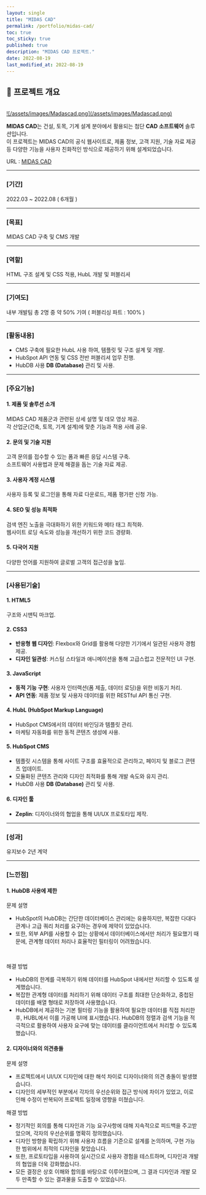 ```yaml
---
layout: single
title: "MIDAS CAD"
permalink: /portfolio/midas-cad/
toc: true
toc_sticky: true
published: true
description: "MIDAS CAD 프로젝트."
date: 2022-08-19
last_modified_at: 2022-08-19
---
```


## 📄 프로젝트 개요
<br/>
<a class="batimmage" href="/assets/images/Madascad.png">
![/assets/images/Madascad.png](/assets/images/Madascad.png)
</a>

**MIDAS CAD**는 건설, 토목, 기계 설계 분야에서 활용되는 첨단 **CAD 소프트웨어** 솔루션입니다.  
이 프로젝트는 MIDAS CAD의 공식 웹사이트로, 제품 정보, 고객 지원, 기술 자료 제공 등 다양한 기능을 사용자 친화적인 방식으로 제공하기 위해 설계되었습니다.

URL : <a href="https://www.midascad.com/" target="_blank">MIDAS CAD</a>

---

### [기간] <br/>

2022.03 ~ 2022.08 ( 6개월 )

---

### [목표] <br/>

MIDAS CAD 구축 및 CMS 개발

---

### [역할] <br/>

HTML 구조 설계 및 CSS 적용, HubL 개발 및 퍼블리셔

---

### [기여도] <br/>

내부 개발팀 총 2명 중 약 50% 기여 ( 퍼블리싱 파트 : 100% )

---

### [활동내용] <br/>

- CMS 구축에 필요한 HubL 사용 하여, 템플릿 및 구조 설계 및 개발. <br/> 
- HubSpot API 연동 및 CSS 전반 퍼블리셔 업무 진행. <br/> 
- HubDB 사용 **DB (Database)** 관리 및 사용.

---

### [주요기능]

#### 1. **제품 및 솔루션 소개**  

MIDAS CAD 제품군과 관련된 상세 설명 및 데모 영상 제공.  
각 산업군(건축, 토목, 기계 설계)에 맞춘 기능과 적용 사례 공유.  

#### 2. **문의 및 기술 지원**  

고객 문의를 접수할 수 있는 폼과 빠른 응답 시스템 구축.  
소프트웨어 사용법과 문제 해결을 돕는 기술 자료 제공.  

#### 3. **사용자 계정 시스템**  

사용자 등록 및 로그인을 통해 자료 다운로드, 제품 평가판 신청 가능. 

#### 4. **SEO 및 성능 최적화**  

검색 엔진 노출을 극대화하기 위한 키워드와 메타 태그 최적화.  
웹사이트 로딩 속도와 성능을 개선하기 위한 코드 경량화.

#### 5. **다국어 지원**  

다양한 언어를 지원하여 글로벌 고객의 접근성을 높임. 

---

### [사용된기술] 

#### 1. **HTML5**

구조와 시맨틱 마크업.

#### 2. **CSS3**  

- **반응형 웹 디자인**: Flexbox와 Grid를 활용해 다양한 기기에서 일관된 사용자 경험 제공.  
- **디자인 일관성**: 커스텀 스타일과 애니메이션을 통해 고급스럽고 전문적인 UI 구현.  

#### 3. **JavaScript** 

- **동적 기능 구현**: 사용자 인터랙션(폼 제출, 데이터 로딩)을 위한 비동기 처리.  
- **API 연동**: 제품 정보 및 사용자 데이터를 위한 RESTful API 통신 구현.  

#### 4. **HubL** (HubSpot Markup Language)

- HubSpot CMS에서의 데이터 바인딩과 템플릿 관리.
- 마케팅 자동화를 위한 동적 콘텐츠 생성에 사용.

#### 5. **HubSpot CMS**

- 템플릿 시스템을 통해 사이트 구조를 효율적으로 관리하고, 페이지 및 블로그 콘텐츠 업데이트.
- 모듈화된 콘텐츠 관리와 디자인 최적화를 통해 개발 속도와 유지 관리.
- HubDB 사용 **DB (Database)** 관리 및 사용.

#### 6. **디자인 툴**  

- **Zeplin**: 디자이너와의 협업을 통해 UI/UX 프로토타입 제작.  

---

### [성과] <br/>

유지보수 2년 계약 

---

### [느낀점] 

#### 1. **HubDB 사용에 제한** <br>

문제 설명 <br>
- HubSpot의 HubDB는 간단한 데이터베이스 관리에는 유용하지만, 복잡한 다대다 관계나 고급 쿼리 처리를 요구하는 경우에 제약이 있었습니다. 
- 또한, 외부 API를 사용할 수 없는 상황에서 데이터베이스에서만 처리가 필요했기 때문에, 관계형 데이터 처리나 효율적인 필터링이 어려웠습니다.
<br> 

해결 방법 <br>
- HubDB의 한계를 극복하기 위해 데이터를 HubSpot 내에서만 처리할 수 있도록 설계했습니다.
- 복잡한 관계형 데이터를 처리하기 위해 데이터 구조를 최대한 단순화하고, 중첩된 데이터를 배열 형태로 저장하여 사용했습니다.
- HubDB에서 제공하는 기본 필터링 기능을 활용하여 필요한 데이터를 직접 처리한 후, HUBL에서 이를 가공해 UI에 표시했습니다.
HubDB의 정렬과 검색 기능을 적극적으로 활용하여 사용자 요구에 맞는 데이터를 클라이언트에서 처리할 수 있도록 했습니다.

#### 2. **디자이너와의 의견충돌** <br>

문제 설명 <br>
- 프로젝트에서 UI/UX 디자인에 대한 해석 차이로 디자이너와의 의견 충돌이 발생했습니다. 
- 디자인의 세부적인 부분에서 각자의 우선순위와 접근 방식에 차이가 있었고, 이로 인해 수정이 반복되어 프로젝트 일정에 영향을 미쳤습니다.

해결 방법 <br>
- 정기적인 회의를 통해 디자인과 기능 요구사항에 대해 지속적으로 피드백을 주고받았으며, 각자의 우선순위를 명확히 정의했습니다.
- 디자인 방향을 확립하기 위해 사용자 흐름을 기준으로 설계를 논의하며, 구현 가능한 범위에서 최적의 디자인을 찾았습니다.
- 또한, 프로토타입을 사용하여 실시간으로 사용자 경험을 테스트하며, 디자인과 개발의 협업을 더욱 강화했습니다.
- 모든 결정은 상호 이해와 합의를 바탕으로 이루어졌으며, 그 결과 디자인과 개발 모두 만족할 수 있는 결과물을 도출할 수 있었습니다.

---